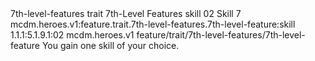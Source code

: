 <ability>
  <metadata>
    <class>7th-level-features</class>
    <feature_type>trait</feature_type>
    <file_dpath>7th-Level Features</file_dpath>
    <item_id>skill</item_id>
    <item_index>02</item_index>
    <item_name>Skill</item_name>
    <level>7</level>
    <scc>mcdm.heroes.v1:feature.trait.7th-level-features.7th-level-feature:skill</scc>
    <scdc>1.1.1:5.1.9.1:02</scdc>
    <source>mcdm.heroes.v1</source>
    <type>feature/trait/7th-level-features/7th-level-feature</type>
  </metadata>
  <effects>
    <effect type="mundane">You gain one skill of your choice.</effect>
  </effects>
</ability>
